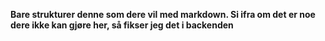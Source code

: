 **Bare strukturer denne som dere vil med markdown. Si ifra om det er noe dere ikke kan gjøre her, så fikser jeg det i backenden** 